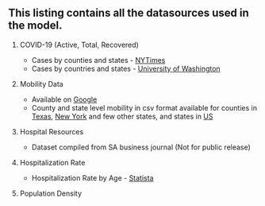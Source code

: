 ## This listing contains all the datasources used in the model.

1. COVID-19 (Active, Total, Recovered)
    + Cases by counties and states - [NYTimes](https://github.com/nytimes/covid-19-data)
    + Cases by countries and states - [University of Washington](https://hgis.uw.edu/virus/)
  
2. Mobility Data
    + Available on [Google](https://www.google.com/covid19/mobility/)
    + County and state level mobility in csv format available for counties in [Texas](https://github.com/craymichael/SIR-Net/blob/master/data/Mobility%20data/Texas_mobility.csv), [New York](https://github.com/craymichael/SIR-Net/blob/master/data/Mobility%20data/New_York_mobility.csv) and few other states, and states in [US](https://github.com/craymichael/SIR-Net/blob/master/data/Mobility%20data/US_mobility.csv)

3. Hospital Resources 
    + Dataset compiled from SA business journal (Not for public release)

4. Hospitalization Rate
    + Hospitalization Rate by Age - [Statista](https://www.statista.com/statistics/1105402/covid-hospitalization-rates-us-by-age-group/)

5. Population Density

